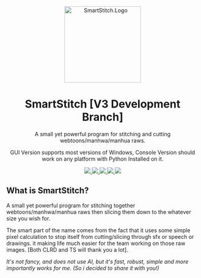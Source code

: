 <div align="center">
  <a href="https://github.com/MechTechnology/SmartStitch">
    <img alt="SmartStitch.Logo" width="200" heigth="200" src="https://github.com/MechTechnology/SmartStitch/raw/dev/assets/SmartStitchLogo.png">
  </a>
  <h1>SmartStitch [V3 Development Branch]</h1>
  <p>
    A small yet powerful program for stitching and cutting webtoons/manhwa/manhua raws.
  </p>
  <p>
    GUI Version supports most versions of Windows, Console Version should work on any platform with Python Installed on it.
  </p>
  <a href="https://github.com/MechTechnology/SmartStitch/releases/latest">
    <img src="https://img.shields.io/github/v/release/MechTechnology/SmartStitch">
  </a>
  <a href="https://github.com/MechTechnology/SmartStitch/releases/latest">
    <img src="https://img.shields.io/github/release-date/MechTechnology/SmartStitch">
  </a>
  <a href="https://github.com/MechTechnology/SmartStitch/releases/">
    <img src="https://img.shields.io/github/downloads/MechTechnology/SmartStitch/total">
  </a>
  <a href="https://github.com/MechTechnology/SmartStitch/tree/dev">
    <img src="https://img.shields.io/github/last-commit/MechTechnology/SmartStitch/dev">
  </a>
  <a href="https://github.com/MechTechnology/SmartStitch/blob/dev/LICENSE">
    <img src="https://img.shields.io/github/license/MechTechnology/SmartStitch">
  </a>
</div>

## What is SmartStitch?
A small yet powerful program for stitching together webtoons/manhwa/manhua raws then slicing them down to the whatever size you wish for.

The smart part of the name comes from the fact that it uses some simple pixel calculation to stop itself from cutting/slicing through sfx or speech or drawings. it making life much easier for the team working on those raw images. [Both CLRD and TS will thank you a lot].

*It's not fancy, and does not use AI, but it's fast, robust, simple and more importantly works for me. (So i decided to share it with you!)*
